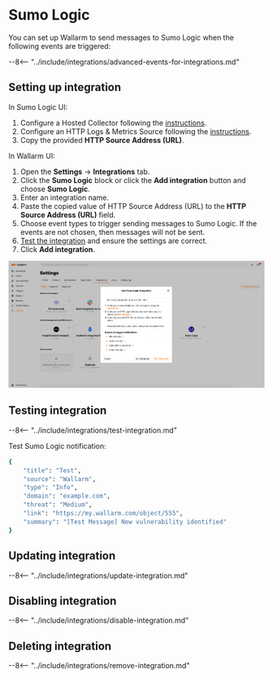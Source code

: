 # Sumo Logic

You can set up Wallarm to send messages to Sumo Logic when the following events are triggered:

--8<-- "../include/integrations/advanced-events-for-integrations.md"

## Setting up integration

In Sumo Logic UI:

1. Configure a Hosted Collector following the [instructions](https://help.sumologic.com/03Send-Data/Hosted-Collectors/Configure-a-Hosted-Collector).
2. Configure an HTTP Logs & Metrics Source following the [instructions](https://help.sumologic.com/03Send-Data/Sources/02Sources-for-Hosted-Collectors/HTTP-Source).
3. Copy the provided **HTTP Source Address (URL)**.

In Wallarm UI:

1. Open the **Settings** → **Integrations** tab.
2. Click the **Sumo Logic** block or click the **Add integration** button and choose **Sumo Logic**.
3. Enter an integration name.
4. Paste the copied value of HTTP Source Address (URL) to the **HTTP Source Address (URL)** field.
5. Choose event types to trigger sending messages to Sumo Logic. If the events are not chosen, then messages will not be sent.
6. [Test the integration](#testing-integration) and ensure the settings are correct.
7. Click **Add integration**.

![!Sumo Logic integration](../../../images/user-guides/settings/integrations/add-sumologic-integration.png)

## Testing integration

--8<-- "../include/integrations/test-integration.md"

Test Sumo Logic notification:

```bash
{
    "title": "Test",
    "source": "Wallarm",
    "type": "Info",
    "domain": "example.com",
    "threat": "Medium",
    "link": "https://my.wallarm.com/object/555",
    "summary": "[Test Message] New vulnerability identified"
}
```

## Updating integration

--8<-- "../include/integrations/update-integration.md"

## Disabling integration

--8<-- "../include/integrations/disable-integration.md"

## Deleting integration

--8<-- "../include/integrations/remove-integration.md"

